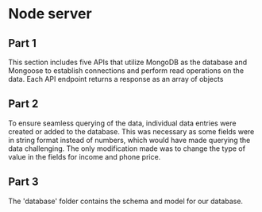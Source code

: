 
# Node server 

## Part 1
This section includes five APIs that utilize MongoDB as the database and Mongoose to establish connections and perform read operations on the data. Each API endpoint returns a response as an array of objects

## Part 2
To ensure seamless querying of the data, individual data entries were created or added to the database. This was necessary as some fields were in string format instead of numbers, which would have made querying the data challenging. The only modification made was to change the type of value in the fields for income and phone price.

## Part 3
The 'database' folder contains the schema and model for our database.


